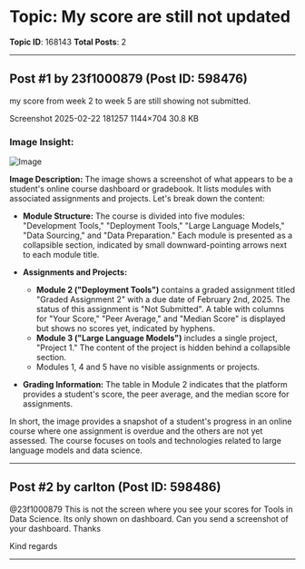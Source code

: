 # Topic: My score are still not updated
**Topic ID**: 168143
**Total Posts**: 2

---

## Post #1 by 23f1000879 (Post ID: 598476)
my score from week 2 to week 5 are still showing not submitted.


Screenshot 2025-02-22 181257
1144×704 30.8 KB

### Image Insight:
![Image](https://europe1.discourse-cdn.com/flex013/uploads/iitm/optimized/3X/c/5/c554924d186f2c50faa5c62af45129a46b3ef06c_2_690x424.png)

**Image Description:** The image shows a screenshot of what appears to be a student's online course dashboard or gradebook.  It lists modules with associated assignments and projects.  Let's break down the content:

* **Module Structure:** The course is divided into five modules: "Development Tools," "Deployment Tools," "Large Language Models," "Data Sourcing," and "Data Preparation." Each module is presented as a collapsible section, indicated by small downward-pointing arrows next to each module title.

* **Assignments and Projects:**
    * **Module 2 ("Deployment Tools")** contains a graded assignment titled "Graded Assignment 2" with a due date of February 2nd, 2025. The status of this assignment is "Not Submitted". A table with columns for "Your Score," "Peer Average," and "Median Score" is displayed but shows no scores yet, indicated by hyphens.
    * **Module 3 ("Large Language Models")** includes a single project, "Project 1."  The content of the project is hidden behind a collapsible section.
    * Modules 1, 4 and 5 have no visible assignments or projects.

* **Grading Information:** The table in Module 2 indicates that the platform provides a student's score, the peer average, and the median score for assignments.

In short, the image provides a snapshot of a student's progress in an online course where one assignment is overdue and the others are not yet assessed.  The course focuses on tools and technologies related to large language models and data science.

---

## Post #2 by carlton (Post ID: 598486)
@23f1000879
 This is not the screen where you see your scores for Tools in Data Science. Its only shown on dashboard. Can you send a screenshot of your dashboard. Thanks


Kind regards

---
